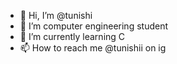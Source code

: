 - 👋 Hi, I’m @tunishi
- 👀 I’m computer engineering student 
- 🌱 I’m currently learning C
- 📫 How to reach me @tunishii on ig

<!---
tunishi/tunishi is a ✨ special ✨ repository because its `README.md` (this file) appears on your GitHub profile.
You can click the Preview link to take a look at your changes.
--->
